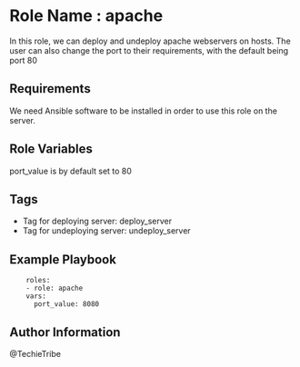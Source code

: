 Role Name : apache
=========

In this role, we can deploy and undeploy apache webservers on hosts. The user can also change the port to their requirements, with the default being port 80 

Requirements
------------

We need Ansible software to be installed in order to use this role on the server.

Role Variables
--------------

port_value is by default set to 80

Tags
--------------

* Tag for deploying server: deploy_server
* Tag for undeploying server: undeploy_server


Example Playbook
----------------

```
    roles:
    - role: apache
    vars:
      port_value: 8080
```      

Author Information
------------------
@TechieTribe 
